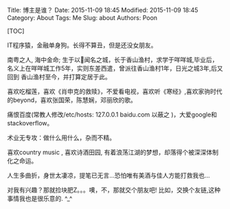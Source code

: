 Title: 博主是谁？
Date: 2015-11-09 18:45
Modified: 2015-11-09 18:45
Category: About
Tags: Me
Slug: about
Authors: Poon

[TOC]

IT程序猿，金融单身狗。长得不算丑，但是还没女朋友。

<!-- ^ -->

南粤之人, 海中金命; 生于以🐔闻名之城，长于香山渔村，求学于咩咩城,毕业后，名义上在咩咩城工作5年，实则东差西遣，曾派往香山渔村1年，日光之城3年,后又回到 香山渔村至今，并打算定居于此。

<!-- $ -->

喜欢吃榴莲，喜欢《肖申克的救赎》，不爱看电视，喜欢听《寒经》,喜欢家驹时代的beyond，喜欢张国荣，陈慧娴，邓丽欣的歌。

痛恨百度(常教人修改/etc/hosts: 127.0.0.1 baidu.com 以蔽之 )，大爱google和stackoverflow。

术业无专攻：做什么用什么，杂而不精。

喜欢country  music , 喜欢诗酒田园, 有着浪荡江湖的梦想，却落得个被深深体制化之命运。

人生多曲折，身世太凄凉，提笔已无言...恐怕唯有美酒与佳人方能打救我也...

对我有兴趣？那就捡块肥Z。。。噢，不，那就交个朋友吧! 比如，交换个友链,这种事情我也是很乐意的. ^_^

